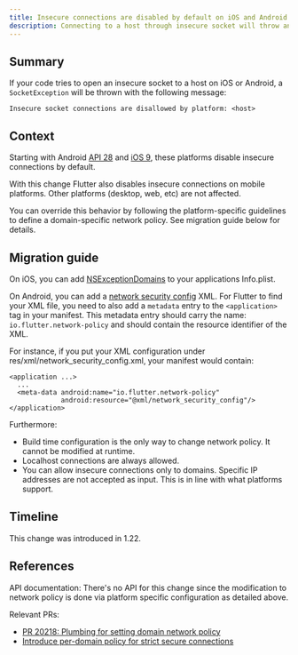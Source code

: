 ```yaml
---
title: Insecure connections are disabled by default on iOS and Android.
description: Connecting to a host through insecure socket will throw an exception unless the domain is explicitly allowed by policy.
---
```


## Summary

If your code tries to open an insecure socket to a host on iOS or Android, a `SocketException` will be thrown with the following message:

```
Insecure socket connections are disallowed by platform: <host>
```

## Context

Starting with Android [API 28](https://developer.android.com/training/articles/security-config#CleartextTrafficPermitted) and [iOS 9](https://developer.apple.com/documentation/bundleresources/information_property_list/nsapptransportsecurity), these platforms disable insecure connections by default.

With this change Flutter also disables insecure connections on mobile platforms. Other platforms (desktop, web, etc) are not affected.

You can override this behavior by following the platform-specific guidelines to define a domain-specific network policy. See migration guide below for details.


## Migration guide

On iOS, you can add [NSExceptionDomains](https://developer.apple.com/documentation/bundleresources/information_property_list/nsapptransportsecurity/nsexceptiondomains) to your applications Info.plist.

On Android, you can add a [network security config](https://developer.android.com/training/articles/security-config#CleartextTrafficPermitted) XML. For Flutter to find your XML file, you need to also add a `metadata` entry to the `<application>` tag in your manifest. This metadata entry should carry the name: `io.flutter.network-policy` and should contain the resource identifier of the XML.

For instance, if you put your XML configuration under res/xml/network_security_config.xml, your manifest would contain:

```
<application ...>
  ...
  <meta-data android:name="io.flutter.network-policy"
             android:resource="@xml/network_security_config"/>
</application>
```

Furthermore:

- Build time configuration is the only way to change network policy. It cannot be modified at runtime.
- Localhost connections are always allowed.
- You can allow insecure connections only to domains. Specific IP addresses are not accepted as input. This is in line with what platforms support.

## Timeline

This change was introduced in 1.22.

## References

API documentation: There's no API for this change since the modification to network policy is done via platform specific configuration as detailed above.

Relevant PRs:

* [PR 20218: Plumbing for setting domain network policy][]
* [Introduce per-domain policy for strict secure connections][]

[PR 20218: Plumbing for setting domain network policy]: {{site.github}}/flutter/engine/pull/20218
[Introduce per-domain policy for strict secure connections]: https://github.com/dart-lang/sdk/commit/d878cfbf20375befa09f9bf85f0ba2b87b319427
